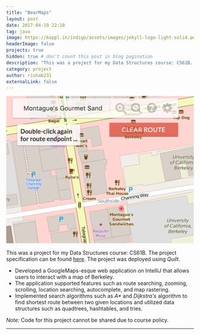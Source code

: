 ```yaml
---
title: "BearMaps"
layout: post
date: 2017-04-19 22:10
tag: java
image: https://koppl.in/indigo/assets/images/jekyll-logo-light-solid.png
headerImage: false
projects: true
hidden: true # don't count this post in blog pagination
description: "This was a project for my Data Structures course: CS61B. The project specification can be found [here](http://datastructur.es/sp17/materials/proj/proj3/proj3.html)."
category: project
author: rishab231
externalLink: false
---
```


![BearMaps](../assets/images/bearmaps.png)

This was a project for my Data Structures course: CS61B. The project specification can be found [here](http://datastructur.es/sp17/materials/proj/proj3/proj3.html). The project was deployed using <i>Quilt</i>.

- Developed a GoogleMaps-esque web application on IntelliJ that allows users to interact with a map of Berkeley.
- The application supported features such as route searching, zooming, scrolling, location searching, autocomplete, and map rastering.
- Implemented search algorithms such as <i>A\*</i> and <i>Dijkstra's</i> algorithm to find shortest route between two given locations and utilized data structures such as quadtrees, hashtables, and tries.

<p><i>Note: </i>Code for this project cannot be shared due to course policy.</p>

---